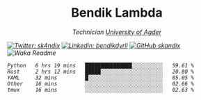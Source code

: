 <h1 align="center"> Bendik Lambda </h1>
<p align="center"><em>Technician <a href="http://www.uia.no">University of Agder</a></p>



[![Twitter: sk4ndix](https://img.shields.io/twitter/follow/sk4ndix?style=social)](https://twitter.com/sk4ndix)
[![Linkedin: bendikdyrli](https://img.shields.io/badge/-bendikdyrli-blue?style=flat-square&logo=Linkedin&logoColor=white&link=https://www.linkedin.com/in/bendikdyrli/)](https://www.linkedin.com/in/bendikdyrli/)
[![GitHub skandix](https://img.shields.io/github/followers/skandix?label=follow&style=social)](https://github.com/skandix)
![Waka Readme](https://github.com/skandix/skandix/workflows/Waka%20Readme/badge.svg)


<!--START_SECTION:waka-->
```text
Python   6 hrs 19 mins   ███████████████░░░░░░░░░░   59.61 % 
Rust     2 hrs 12 mins   █████░░░░░░░░░░░░░░░░░░░░   20.80 % 
YAML     32 mins         █░░░░░░░░░░░░░░░░░░░░░░░░   05.05 % 
Other    16 mins         ░░░░░░░░░░░░░░░░░░░░░░░░░   02.66 % 
tmux     16 mins         ░░░░░░░░░░░░░░░░░░░░░░░░░   02.63 %
```
<!--END_SECTION:waka-->

